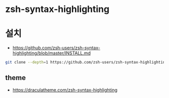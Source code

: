 # zsh-syntax-highlighting

# 설치
- https://github.com/zsh-users/zsh-syntax-highlighting/blob/master/INSTALL.md

```sh
git clone --depth=1 https://github.com/zsh-users/zsh-syntax-highlighting.git ${ZSH_CUSTOM:-~/.oh-my-zsh/custom}/plugins/zsh-syntax-highlighting
```

## theme
- https://draculatheme.com/zsh-syntax-highlighting
